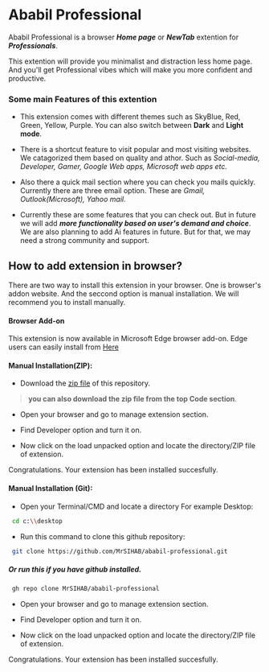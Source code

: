 
# Ababil Professional

Ababil Professional is a browser **_Home page_** or **_NewTab_** extention for **_Professionals_**.

This extention will provide you minimalist and distraction less home page. And you'll get Professional vibes which will make you more confident and productive.

### Some main Features of this extention

- This extension comes with different themes such as SkyBlue, Red, Green, Yellow, Purple. You can also switch between **Dark** and **Light mode**.

- There is a shortcut feature to visit popular and most visiting websites. We catagorized them based on quality and athor. Such as _*Social-media, Developer, Gamer, Google Web apps, Microsoft web apps etc.*_

- Also there a quick mail section where you can check you mails quickly. Currently there are three email option. These are _Gmail, Outlook(Microsoft), Yahoo mail._

- Currently these are some features that you can check out. But in future we will add _**more functionality based on user's demand and choice**_. 
We are also planning to add Ai features in future. But for that, we may need a strong community and support.


## How to add extension in browser?

There are two way to install this extension in your browser. One is browser's addon website. And the seccond option is manual installation. We will recommend you to install manually.


#### Browser Add-on

This extension is now available in Microsoft Edge browser add-on.
Edge users can easily install from [Here](https://microsoftedge.microsoft.com/addons/detail/abbl-professional/gppedgcpmlnfphgohlcdmeejokcgipjb)


#### Manual Installation(ZIP):

- Download the [zip file](https://github.com/MrSIHAB/ababil-professional/archive/refs/heads/main.zip) of this repository.

> **you can also download the zip file from the top Code section**. 

- Open your browser and go to manage extension section.

- Find Developer option and turn it on.

- Now click on the load unpacked option and locate the directory/ZIP file of extension.

Congratulations. Your extension has been installed succesfully.


#### Manual Installation (Git):

- Open your Terminal/CMD and locate a directory For example Desktop:


```bash
 cd c:\\desktop
```

- Run this command to clone this github repository:

```bash
 git clone https://github.com/MrSIHAB/ababil-professional.git
```

##### Or run this if you have github installed.

```bash
 gh repo clone MrSIHAB/ababil-professional
```

- Open your browser and go to manage extension section.

- Find Developer option and turn it on.

- Now click on the load unpacked option and locate the directory/ZIP file of extension.

Congratulations. Your extension has been installed succesfully.